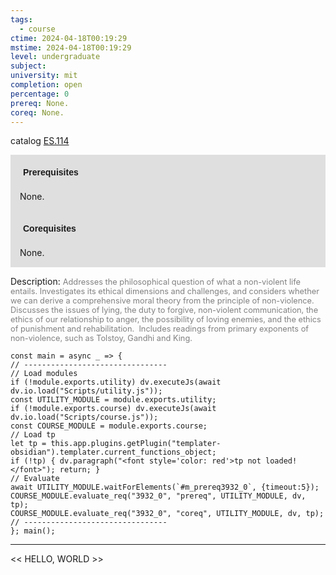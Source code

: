 ```yaml
---
tags:
  - course
ctime: 2024-04-18T00:19:29
mstime: 2024-04-18T00:19:29
level: undergraduate
subject: 
university: mit
completion: open
percentage: 0
prereq: None.
coreq: None.
---
```


catalog [ES.114](http://student.mit.edu/catalog/mESa.html#ES.114)

<span style="display: block; padding: 15px; background-color: rgb(100, 100, 100, 0.2);"><font id="m_prereq3932_0" style="display: block; font-family: Arial, sans-serif; font-weight: bold; padding: 5px">Prerequisites</font><br><span id="prereq3932_0">None.</span></span>
<span style="display: block; padding: 15px; background-color: rgb(100, 100, 100, 0.2);"><font id="m_coreq3932_0" style="display: block; font-family: Arial, sans-serif; font-weight: bold; padding: 5px">Corequisites</font><br><span id="coreq3932_0">None.</span></span>

<font style="">Description:</font>
<font style="color: grey; font-size: 0.8rem;">Addresses the philosophical question of what a non-violent life entails. Investigates its ethical dimensions and challenges, and considers whether we can derive a comprehensive moral theory from the principle of non-violence. Discusses the issues of lying, the duty to forgive, non-violent communication, the ethics of our relationship to anger, the possibility of loving enemies, and the ethics of punishment and rehabilitation.  Includes readings from primary exponents of non-violence, such as Tolstoy, Gandhi and King.</font>

```dataviewjs
const main = async _ => {
// --------------------------------
// Load modules
if (!module.exports.utility) dv.executeJs(await dv.io.load("Scripts/utility.js"));
const UTILITY_MODULE = module.exports.utility;
if (!module.exports.course) dv.executeJs(await dv.io.load("Scripts/course.js"));
const COURSE_MODULE = module.exports.course;
// Load tp
let tp = this.app.plugins.getPlugin("templater-obsidian").templater.current_functions_object;
if (!tp) { dv.paragraph("<font style='color: red'>tp not loaded!</font>"); return; }
// Evaluate
await UTILITY_MODULE.waitForElements(`#m_prereq3932_0`, {timeout:5});
COURSE_MODULE.evaluate_req("3932_0", "prereq", UTILITY_MODULE, dv, tp);
COURSE_MODULE.evaluate_req("3932_0", "coreq", UTILITY_MODULE, dv, tp);
// --------------------------------
}; main();
```

---

<< HELLO, WORLD >>
